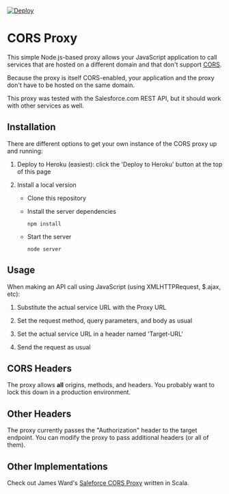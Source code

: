 [![Deploy](https://www.herokucdn.com/deploy/button.png)](https://heroku.com/deploy)

# CORS Proxy

This simple Node.js-based proxy allows your JavaScript application to call services that are hosted on a different domain and that don't support [CORS](http://en.wikipedia.org/wiki/Cross-origin_resource_sharing).

Because the proxy is itself CORS-enabled, your application and the proxy don't have to be hosted on the same
domain.

This proxy was tested with the Salesforce.com REST API, but it should work with other services as well.

## Installation

There are different options to get your own instance of the CORS proxy up and running:

1. Deploy to Heroku (easiest): click the 'Deploy to Heroku' button at the top of this page

1. Install a local version

   - Clone this repository
   - Install the server dependencies

     ```
     npm install
     ```

   - Start the server
     ```
     node server
     ```

## Usage

When making an API call using JavaScript (using XMLHTTPRequest, $.ajax, etc):

1. Substitute the actual service URL with the Proxy URL

1. Set the request method, query parameters, and body as usual

1. Set the actual service URL in a header named 'Target-URL'

1. Send the request as usual

## CORS Headers

The proxy allows **all** origins, methods, and headers. You probably want to lock this down in a production
environment.

## Other Headers

The proxy currently passes the "Authorization" header to the target endpoint. You can modify the proxy to pass
additional headers (or all of them).

## Other Implementations

Check out James Ward's [Saleforce CORS Proxy](https://github.com/jamesward/sf-cors-proxy) written in Scala.
